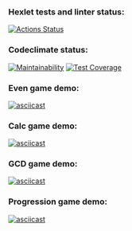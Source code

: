 ### Hexlet tests and linter status:

[![Actions Status](https://github.com/agsamkin/java-project-61/workflows/hexlet-check/badge.svg)](https://github.com/agsamkin/java-project-61/actions)

### Codeclimate status:

[![Maintainability](https://api.codeclimate.com/v1/badges/f451db6f8766d403557d/maintainability)](https://codeclimate.com/github/agsamkin/java-project-61/maintainability)
[![Test Coverage](https://api.codeclimate.com/v1/badges/f451db6f8766d403557d/test_coverage)](https://codeclimate.com/github/agsamkin/java-project-61/test_coverage)

### Even game demo:

[![asciicast](https://asciinema.org/a/Yg4EzNIUxWa0lAMV9yZ4erflo.svg)](https://asciinema.org/a/Yg4EzNIUxWa0lAMV9yZ4erflo)

### Сalc game demo:

[![asciicast](https://asciinema.org/a/VmlrqVZUlDjSuAPIn0wlLoWAG.svg)](https://asciinema.org/a/VmlrqVZUlDjSuAPIn0wlLoWAG)

### GCD game demo:

[![asciicast](https://asciinema.org/a/6PqH29lYA0xkzJNQGWtkZpDli.svg)](https://asciinema.org/a/6PqH29lYA0xkzJNQGWtkZpDli)

### Progression game demo:

[![asciicast](https://asciinema.org/a/f1xsTbUQDFp5JywEJPp3F7tMB.svg)](https://asciinema.org/a/f1xsTbUQDFp5JywEJPp3F7tMB)